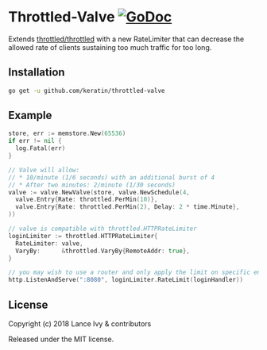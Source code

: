 # Throttled-Valve [![GoDoc](https://godoc.org/github.com/keratin/throttled-valve/valve?status.svg)](https://godoc.org/github.com/keratin/throttled-valve/valve)

Extends [throttled/throttled](https://github.com/throttled/throttled) with a new RateLimiter that
can decrease the allowed rate of clients sustaining too much traffic for too long.

## Installation

```sh
go get -u github.com/keratin/throttled-valve
```

## Example

```go
store, err := memstore.New(65536)
if err != nil {
  log.Fatal(err)
}

// Valve will allow:
// * 10/minute (1/6 seconds) with an additional burst of 4
// * After two minutes: 2/minute (1/30 seconds)
valve := valve.NewValve(store, valve.NewSchedule(4,
  valve.Entry{Rate: throttled.PerMin(10)},
  valve.Entry{Rate: throttled.PerMin(2), Delay: 2 * time.Minute},
))

// valve is compatible with throttled.HTTPRateLimiter
loginLimiter := throttled.HTTPRateLimiter{
  RateLimiter: valve,
  VaryBy:      &throttled.VaryBy{RemoteAddr: true},
}

// you may wish to use a router and only apply the limit on specific endpoints
http.ListenAndServe(":8080", loginLimiter.RateLimit(loginHandler))
```

## License

Copyright (c) 2018 Lance Ivy & contributors

Released under the MIT license.

